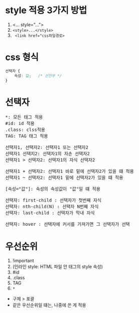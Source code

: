 # style 적용 3가지 방법
1. <... style="...">
2. `<style>...</style>`
3. ` <link href="css파일경로>`

# css 형식
```css  
선택자 {
    속성: 값;   /* 선언부 */
}
```

# 선택자
<pre>
*: 모든 태그 적용
#id: id 적용
.class: clss적용
TAG: TAG 태그 적용

선택자1, 선택자2: 선택자1 또는 선택자2
선택자1 선택지2: 선택자1의 자손 선택자2
선택자1 > 선택자2: 선택자1의 자식 선택자2

선택자1 + 선택자2: 선택자1 바로 밑에 선택자2가 있을 떄 적용
선택자1 ~ 선택자2: 선택자1 밑에 선택자2가 있을 떄 적용

[속성="값"]: 속성의 속성값이 "값"일 떄 적용

선택자: first-child : 선택자가 첫번째 자식
선택자: nth-child(N) : 선택자 N번째 자식
선택자: last-child : 선택자가 막내 자식

선택자: hover : 선택자에 커서를 가져가면 그 선택자가 선택
</pre>

# 우선순위
1. !important
2. (인라인 style: HTML 파일 안 태그의 style 속성)
2. #id
3. .class
4. TAG
5. `*`
- 구체 > 포괄
- 같은 우선순위일 떄는, 나중에 쓴 게 적용
